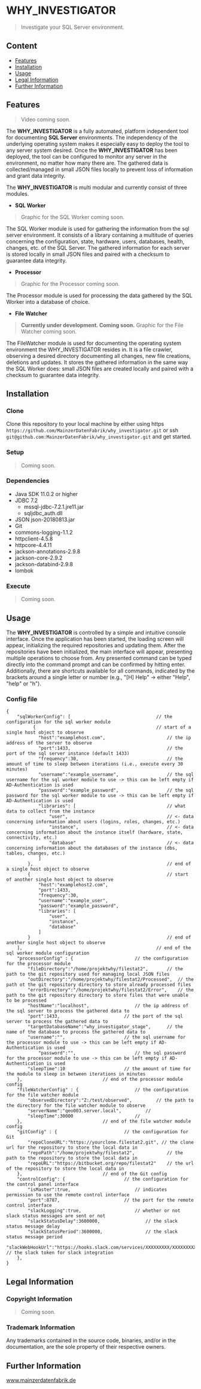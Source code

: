 # WHY_INVESTIGATOR 
> Investigate your SQL Server environment.

## Content
- [Features](#features)
- [Installation](#installation)
- [Usage](#usage)
- [Legal Information](#user-content-legal-information)
- [Further Information](#user-content-further-information)

## Features

> Video coming soon.

The **WHY_INVESTIGATOR** is a fully automated, platform independent tool for documenting **SQL Server** environments. The independency of the underlying operating system makes it especially easy to deploy the tool to any server system desired.
Once the **WHY_INVESTIGATOR** has been deployed, the tool can be configured to monitor any server in the environment, no matter how many there are.
The gathered data is collected/managed in small JSON files locally to prevent loss of information and grant data integrity.

The **WHY_INVESTIGATOR** is multi modular and currently consist of three modules.

* **SQL Worker**

> Graphic for the SQL Worker coming soon.

  The SQL Worker module is used for gathering the information from the sql server environment. It consists of a library containing a multitude of queries concerning the configuration, state, hardware, users, databases, health, changes, etc. of the SQL Server.
  The gathered information for each server is stored locally in small JSON files and paired with a checksum to guarantee data integrity. 

* **Processor**
  
> Graphic for the Processor coming soon.

  The Processor module is used for processing the data gathered by the SQL Worker into a database of choice.

* **File Watcher**

> **Currently under development. Coming soon.**
> Graphic for the File Watcher coming soon.

  The FileWatcher module is used for documenting the operating system environment the WHY_INVESTIGATOR resides in. It is a file crawler, observing a desired directory documenting all changes, new file creations, deletions and updates. It stores the gathered information in the same way the SQL Worker does: small JSON files are created locally and paired with a checksum to guarantee data integrity.

## Installation

### Clone

Clone this repository to your local machine by either using https `https://github.com/MainzerDatenFabrik/why_investigator.git` or ssh `git@github.com:MainzerDatenFabrik/why_investigator.git` and get started.

### Setup

> Coming soon.

### Dependencies
- Java SDK 11.0.2 or higher
- JDBC 7.2
	- mssql-jdbc-7.2.1.jre11.jar
	- sqljdbc_auth.dll
- JSON json-20180813.jar
- Git
- commons-logging-1.1.2
- httpclient-4.5.8
- httpcore-4.4.11
- jackson-annotations-2.9.8
- jackson-core-2.9.2
- jackson-databind-2.9.8
- lombok

### Execute

> Coming soon.

## Usage

The **WHY_INVESTIGATOR** is controlled by a simple and intuitive console interface. Once the application has been started, the loading screen will appear, initializing the required repositories and updating them.
After the repositories have been initialized, the main interface will appear, presenting multiple operations to choose from. Any presented command can be typed directly into the command prompt and can be confirmed by hitting enter. Additionally, there are shortcuts available for all commands, indicated by the brackets around a single letter or number (e.g., "[H] Help" -> either "Help", "help" or "h").

### Config file

```
{
	"sqlWorkerConfig": [                				// the configuration for the sql worker module
	      {                             				// start of a single host object to observe
            "host":"examplehost.com",       				// the ip address of the server to observe
            "port":1433,                    				// the port of the sql server instance (default 1433)
            "frequency":30,                 				// the amount of time to sleep between iterations (i.e., execute every 30 minutes)
            "username":"example_username",  				// the sql username for the sql worker module to use -> this can be left empty if AD-Authentication is used
            "password":"example_password",  				// the sql password for the sql worker module to use -> this can be left empty if AD-Authentication is used
            "libraries": [                  				// what data to collect from the instance
                "user",                     				// <- data concerning information about users (logins, roles, changes, etc.)
                "instance",                 				// <- data concerning information about the instance itself (hardware, state, connectivity, etc.)
                "database"                  				// <- data concerning information about the databases of the instance (dbs, tables, changes, etc.)
        	]
        },                                  				// end of a single host object to observe
        {                                   				// start of another single host object to observe 
            "host":"examplehost2.com",
            "port":1433,
            "frequency":30,
            "username":"example_user",
            "password":"example_password",
            "libraries": [
                "user",
                "instance",
                "database"
            ]
        }                                   				// end of another single host object to observe
	],                                        			// end of the sql worker module configuration
	"processorConfig" : {						// the configuration for the processor module
	    "fileDirectory":"/home/projektwhy/filestat2",		// the path to the git repository used for managing local JSON files
	    "outDirectory":"/home/projektwhy/filestat2/Processed",	// the path ot the git repository directory to store already processed files
	    "errorDirectory":"/home/projektwhy/filestat2/Error",	// the path to the git repository directory to store files that were unable to be processed
	    "hostName":"localhost",					// the ip address of the sql server to process the gathered data to
	    "port":1433,						// the port of the sql server to process the gathered data to
	    "targetDatabaseName":"why_investigator_stage",		// the name of the database to process the gathered data to
	    "username":"",						// the sql username for the processor module to use -> this can be left empty if AD-Authentication is used
            "password":"",						// the sql password for the processor module to use -> this can be left empty if AD-Authentication is used
	    "sleepTime":10						// the amount of time for the module to sleep in between iterations in minutes
	}, 								// end of the processor module config
	"fileWatcherConfig" : {						// the configuration for the file watcher module
	    "observedDirectory":"Z:/test/observed",			// the path to the directory for the file watcher module to observe
	    "serverName":"qeo003.server.local",			// 
	    "sleepTime":30000						//
	},								// end of the file watcher module config
	"gitConfig" : {							// the configuration for Git
	    "repoCloneURL":"https://yourclone.filestat2.git", // the clone url for the repository to store the local data in
	    "repoPath":"/home/projektwhy/filestat2",			// the path to the repository to store the local data in
	    "repoURL":"https://bitbucket.org/repo/filestat2"	// the url of the repository to store the local data in
	},								// end of the Git config
	"controlConfig": {						// the configuration for the control panel interface
	    "isMaster":true,						// indicates permission to use the remote control interface
	    "port":8787,						// the port for the remote control interface
	    "slackLogging":true,					// whether or not slack status messages are sent or not
	    "slackStatusDelay":3600000,					// the slack status message delay 
	    "slackStatusPeriod":3600000,				// the slack status message period
	    "slackWebHookUrl":"https://hooks.slack.com/services/XXXXXXXXX/XXXXXXXXX/XXXXXXXXXXXXXXX", // the slack token for slack integration
	},
}

```

## Legal Information

### Copyright Information
 > Coming soon.

### Trademark Information
Any trademarks contained in the source code, binaries, and/or in the documentation, are the sole property of their respective owners.

## Further Information

www.mainzerdatenfabrik.de
